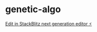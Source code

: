 # genetic-algo

[Edit in StackBlitz next generation editor ⚡️](https://stackblitz.com/~/github.com/lohug1/genetic-algo)